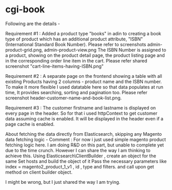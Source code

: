 # cgi-book


Following are the details - 

Requirement #1 : 
Added a product type "books" in adin to creating a book type of product which has an additional product attribute,  "ISBN" (International Standard Book Number). Please refer to screenshots admin-product-grid.png, admin-product-view.png
The ISBN Number is assigned to a product, showing on the product detail page, the product listing page and in the corresponding order line item in the cart. Please refer shared screenshot "cart-line-items-having-ISBN.png"

Requirement #2 : 
A separate page on the frontend showing a table with all existing Products having 2 columns - product name and the ISBN number.
 To make it more flexible I used datatable here so that data populates at run time,  It provides searching, sorting and pagination too. Please refer screenshot header-customer-name-and-book-list.png.

Requirement #3 : 
The customer firstname and lastname is  displayed on every page in the header. So for that i used  httpContext to get customer data assuming cache is enabled. It will be displayed in the header even if a page cache is enabled. 

About fetching the data directly from Elasticsearch, skipping any Magento data fetching logic -
Comment : For now i just used simple magento product fetching logic here. I am doing R&D on this part, but unable to complete yet due to the time crunch. However I can share the way I am thinking to achieve this.
Using Elasticsearch\ClientBuilder , create an object for the same
Set hosts and build the object of it
Pass the necessary parameters like index = magento2_product_1_v1 , id , type  and filters.
and call upon get method on client builder object.


I might be wrong, but I just shared the way I am trying. 

